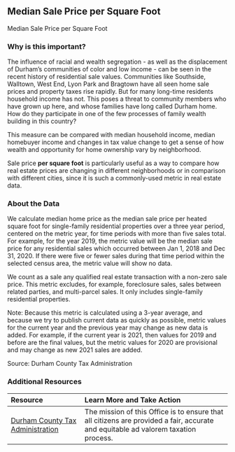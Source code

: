 ## Median Sale Price per Square Foot
Median Sale Price per Square Foot

### Why is this important?
The influence of racial and wealth segregation - as well as the displacement of Durham’s communities of color and low income - can be seen in the recent history of residential sale values. Communities like Southside, Walltown, West End, Lyon Park and Bragtown have all seen home sale prices and property taxes rise rapidly. But for many long-time residents household income has not. This poses a threat to community members who have grown up here, and whose families have long called Durham home. How do they participate in one of the few processes of family wealth building in this country? 

This measure can be compared with median household income, median homebuyer income and changes in tax value change to get a sense of how wealth and opportunity for home ownership vary by neighborhood.

Sale price **per square foot** is particularly useful as a way to compare how real estate prices are changing in different neighborhoods or in comparison with different cities, since it is such a commonly-used metric in real estate data.
 
### About the Data
We calculate median home price as the median sale price per heated square foot for single-family residential properties over a three year period, centered on the metric year, for time periods with more than five sales total. For example, for the year 2019, the metric value will be the median sale price for any residential sales which occurred between Jan 1, 2018 and Dec 31, 2020. If there were five or fewer sales during that time period within the selected census area, the metric value will show no data.

We count as a sale any qualified real estate transaction with a non-zero sale price. This metric excludes, for example, foreclosure sales, sales between related parties, and multi-parcel sales. It only includes single-family residential properties.
 
Note: Because this metric is calculated using a 3-year average, and because we try to publish current data as quickly as possible, metric values for the current year and the previous year may change as new data is added. For example, if the current year is 2021, then values for 2019 and before are the final values, but the metric values for 2020 are provisional and may change as new 2021 sales are added.

Source: Durham County Tax Administration

### Additional Resources
|Resource | Learn More and Take Action | 
|:--- | :--- |
|[Durham County Tax Administration](http://dconc.gov/government/departments-f-z/tax-administration)| The mission of this Office is to ensure that all citizens are provided a fair, accurate and equitable ad valorem taxation process.
